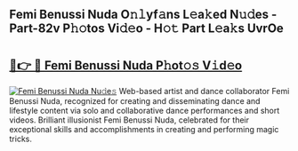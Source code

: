 ## Femi Benussi Nuda O𝚗𝚕yf𝚊ns L𝚎a𝚔ed N𝚞𝚍es - Part-82v P𝚑𝚘tos Vi𝚍𝚎o - H𝚘𝚝 Part L𝚎a𝚔s UvrOe

# <h2><a href="http://kf5edh.oniu.top/?m=Femi+Benussi+Nuda">🔗👉 🔴 Femi Benussi Nuda P𝚑ot𝚘𝚜 V𝚒d𝚎o</a></h2>

[![Femi Benussi Nuda Nu𝚍e𝚜](https://i.imgur.com/0qMVB7G.gif)](http://kf5edh.oniu.top/?m=Femi+Benussi+Nuda)
Web-based artist and dance collaborator Femi Benussi Nuda, recognized for creating and disseminating dance and lifestyle content via solo and collaborative dance performances and short videos. Brilliant illusionist Femi Benussi Nuda, celebrated for their exceptional skills and accomplishments in creating and performing magic tricks.  
